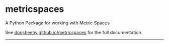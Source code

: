# metricspaces
A Python Package for working with Metric Spaces

See <a href="https://donsheehy.github.io/metricspaces/">donsheehy.github.io/metricspaces</a> for the full documentation.

---
